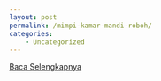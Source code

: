 ```yaml
---
layout: post
permalink: /mimpi-kamar-mandi-roboh/
categories:
    - Uncategorized
---
```


[Baca Selengkapnya](/04)